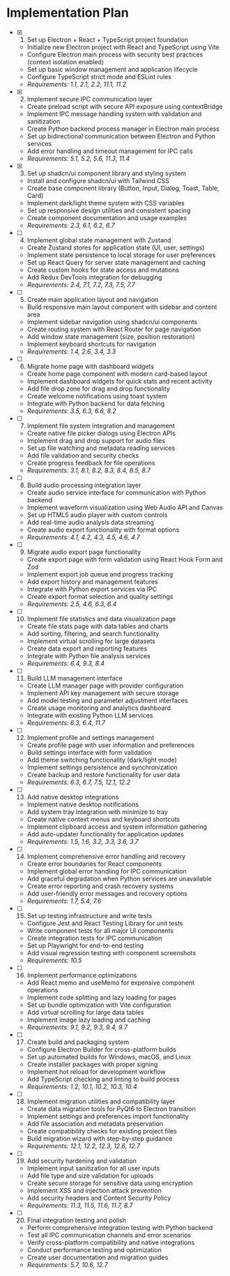 # Implementation Plan

- [x] 1. Set up Electron + React + TypeScript project foundation

  - Initialize new Electron project with React and TypeScript using Vite
  - Configure Electron main process with security best practices (context isolation enabled)
  - Set up basic window management and application lifecycle
  - Configure TypeScript strict mode and ESLint rules
  - _Requirements: 1.1, 2.1, 2.2, 11.1, 11.2_

- [x] 2. Implement secure IPC communication layer

  - Create preload script with secure API exposure using contextBridge
  - Implement IPC message handling system with validation and sanitization
  - Create Python backend process manager in Electron main process
  - Set up bidirectional communication between Electron and Python services
  - Add error handling and timeout management for IPC calls
  - _Requirements: 5.1, 5.2, 5.6, 11.3, 11.4_

- [x] 3. Set up shadcn/ui component library and styling system

  - Install and configure shadcn/ui with Tailwind CSS
  - Create base component library (Button, Input, Dialog, Toast, Table, Card)
  - Implement dark/light theme system with CSS variables
  - Set up responsive design utilities and consistent spacing
  - Create component documentation and usage examples
  - _Requirements: 2.3, 6.1, 6.2, 6.7_

- [ ] 4. Implement global state management with Zustand
  - Create Zustand stores for application state (UI, user, settings)
  - Implement state persistence to local storage for user preferences
  - Set up React Query for server state management and caching
  - Create custom hooks for state access and mutations
  - Add Redux DevTools integration for debugging
  - _Requirements: 2.4, 7.1, 7.2, 7.3, 7.5, 7.7_

- [ ] 5. Create main application layout and navigation
  - Build responsive main layout component with sidebar and content area
  - Implement sidebar navigation using shadcn/ui components
  - Create routing system with React Router for page navigation
  - Add window state management (size, position restoration)
  - Implement keyboard shortcuts for navigation
  - _Requirements: 1.4, 2.6, 3.4, 3.3_

- [ ] 6. Migrate home page with dashboard widgets
  - Create home page component with modern card-based layout
  - Implement dashboard widgets for quick stats and recent activity
  - Add file drop zone for drag and drop functionality
  - Create welcome notifications using toast system
  - Integrate with Python backend for data fetching
  - _Requirements: 3.5, 6.3, 6.6, 8.2_

- [ ] 7. Implement file system integration and management
  - Create native file picker dialogs using Electron APIs
  - Implement drag and drop support for audio files
  - Set up file watching and metadata reading services
  - Add file validation and security checks
  - Create progress feedback for file operations
  - _Requirements: 3.1, 8.1, 8.2, 8.3, 8.4, 8.5, 8.7_

- [ ] 8. Build audio processing integration layer
  - Create audio service interface for communication with Python backend
  - Implement waveform visualization using Web Audio API and Canvas
  - Set up HTML5 audio player with custom controls
  - Add real-time audio analysis data streaming
  - Create audio export functionality with format options
  - _Requirements: 4.1, 4.2, 4.3, 4.5, 4.6, 4.7_

- [ ] 9. Migrate audio export page functionality
  - Create export page with form validation using React Hook Form and Zod
  - Implement export job queue and progress tracking
  - Add export history and management features
  - Integrate with Python export services via IPC
  - Create export format selection and quality settings
  - _Requirements: 2.5, 4.6, 6.3, 6.4_

- [ ] 10. Implement file statistics and data visualization page
  - Create file stats page with data tables and charts
  - Add sorting, filtering, and search functionality
  - Implement virtual scrolling for large datasets
  - Create data export and reporting features
  - Integrate with Python file analysis services
  - _Requirements: 6.4, 9.3, 8.4_

- [ ] 11. Build LLM management interface
  - Create LLM manager page with provider configuration
  - Implement API key management with secure storage
  - Add model testing and parameter adjustment interfaces
  - Create usage monitoring and analytics dashboard
  - Integrate with existing Python LLM services
  - _Requirements: 6.3, 6.4, 11.7_

- [ ] 12. Implement profile and settings management
  - Create profile page with user information and preferences
  - Build settings interface with form validation
  - Add theme switching functionality (dark/light mode)
  - Implement settings persistence and synchronization
  - Create backup and restore functionality for user data
  - _Requirements: 6.3, 6.7, 7.5, 12.1, 12.2_

- [ ] 13. Add native desktop integrations
  - Implement native desktop notifications
  - Add system tray integration with minimize to tray
  - Create native context menus and keyboard shortcuts
  - Implement clipboard access and system information gathering
  - Add auto-updater functionality for application updates
  - _Requirements: 1.5, 1.6, 3.2, 3.3, 3.6, 3.7_

- [ ] 14. Implement comprehensive error handling and recovery
  - Create error boundaries for React components
  - Implement global error handling for IPC communication
  - Add graceful degradation when Python services are unavailable
  - Create error reporting and crash recovery systems
  - Add user-friendly error messages and recovery options
  - _Requirements: 1.7, 5.4, 7.6_

- [ ] 15. Set up testing infrastructure and write tests
  - Configure Jest and React Testing Library for unit tests
  - Write component tests for all major UI components
  - Create integration tests for IPC communication
  - Set up Playwright for end-to-end testing
  - Add visual regression testing with component screenshots
  - _Requirements: 10.5_

- [ ] 16. Implement performance optimizations
  - Add React.memo and useMemo for expensive component operations
  - Implement code splitting and lazy loading for pages
  - Set up bundle optimization with Vite configuration
  - Add virtual scrolling for large data tables
  - Implement image lazy loading and caching
  - _Requirements: 9.1, 9.2, 9.3, 9.4, 9.7_

- [ ] 17. Create build and packaging system
  - Configure Electron Builder for cross-platform builds
  - Set up automated builds for Windows, macOS, and Linux
  - Create installer packages with proper signing
  - Implement hot reload for development workflow
  - Add TypeScript checking and linting to build process
  - _Requirements: 1.2, 10.1, 10.2, 10.3, 10.4_

- [ ] 18. Implement migration utilities and compatibility layer
  - Create data migration tools for PyQt6 to Electron transition
  - Implement settings and preferences import functionality
  - Add file association and metadata preservation
  - Create compatibility checks for existing project files
  - Build migration wizard with step-by-step guidance
  - _Requirements: 12.1, 12.2, 12.3, 12.6, 12.7_

- [ ] 19. Add security hardening and validation
  - Implement input sanitization for all user inputs
  - Add file type and size validation for uploads
  - Create secure storage for sensitive data using encryption
  - Implement XSS and injection attack prevention
  - Add security headers and Content Security Policy
  - _Requirements: 11.3, 11.5, 11.6, 11.7, 8.7_

- [ ] 20. Final integration testing and polish
  - Perform comprehensive integration testing with Python backend
  - Test all IPC communication channels and error scenarios
  - Verify cross-platform compatibility and native integrations
  - Conduct performance testing and optimization
  - Create user documentation and migration guides
  - _Requirements: 5.7, 10.6, 12.7_